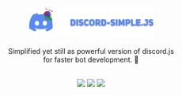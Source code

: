 <p align="center">
  <img width="50%" height="50%"  src="https://raw.githubusercontent.com/terthesz/discord-simple.js/dev/.github/images/package-logo-with-text.png" />

  <p align="center">Simplified yet still as powerful version of discord.js<br/> for faster bot development. 🤖</p>

  <br/>

  <div align="center">
    <img src="https://img.shields.io/github/workflow/status/terthesz/discord-simple.js/%F0%9F%9A%80%20publish?label=publish&style=flat-square" />
    <img src="https://img.shields.io/npm/v/discord-simple.js?label=discord-simple.js&style=flat-square" />
    <img src="https://img.shields.io/snyk/vulnerabilities/npm/discord-simple.js?style=flat-square" />
  </div>
</p>
